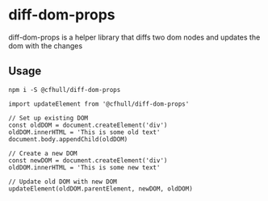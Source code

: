 # diff-dom-props
diff-dom-props is a helper library that diffs two dom nodes and updates the dom with the changes

## Usage
`npm i -S @cfhull/diff-dom-props`

```
import updateElement from '@cfhull/diff-dom-props'

// Set up existing DOM
const oldDOM = document.createElement('div')
oldDOM.innerHTML = 'This is some old text'
document.body.appendChild(oldDOM)

// Create a new DOM
const newDOM = document.createElement('div')
oldDOM.innerHTML = 'This is some new text'

// Update old DOM with new DOM
updateElement(oldDOM.parentElement, newDOM, oldDOM)
```
